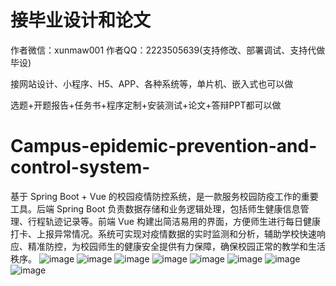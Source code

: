 # 接毕业设计和论文
作者微信：xunmaw001  作者QQ：2223505639(支持修改、部署调试、支持代做毕设)

接网站设计、小程序、H5、APP、各种系统等，单片机、嵌入式也可以做

选题+开题报告+任务书+程序定制+安装测试+论文+答辩PPT都可以做
# Campus-epidemic-prevention-and-control-system-
基于 Spring Boot + Vue 的校园疫情防控系统，是一款服务校园防疫工作的重要工具。后端 Spring Boot 负责数据存储和业务逻辑处理，包括师生健康信息管理、行程轨迹记录等。前端 Vue 构建出简洁易用的界面，方便师生进行每日健康打卡、上报异常情况。系统可实现对疫情数据的实时监测和分析，辅助学校快速响应、精准防控，为校园师生的健康安全提供有力保障，确保校园正常的教学和生活秩序。
![image](https://github.com/user-attachments/assets/8c7d64fe-ef81-4816-838f-cf9cc87c056c)
![image](https://github.com/user-attachments/assets/6ad404e7-5663-4092-ba38-383f59f6fe70)
![image](https://github.com/user-attachments/assets/309a88ef-75d6-4a6d-a16f-0377e59ee776)
![image](https://github.com/user-attachments/assets/44114c57-81ef-459a-9524-533bf96ea235)
![image](https://github.com/user-attachments/assets/09ed6fa0-e21d-434b-9108-3608a140ab2f)
![image](https://github.com/user-attachments/assets/a47e3508-ab8a-4e10-b801-fe297ce34639)
![image](https://github.com/user-attachments/assets/8c127206-dc8e-4938-b30e-c074f12518f0)
![image](https://github.com/user-attachments/assets/5d3bbbca-802b-473b-b289-a600bdd0c974)
